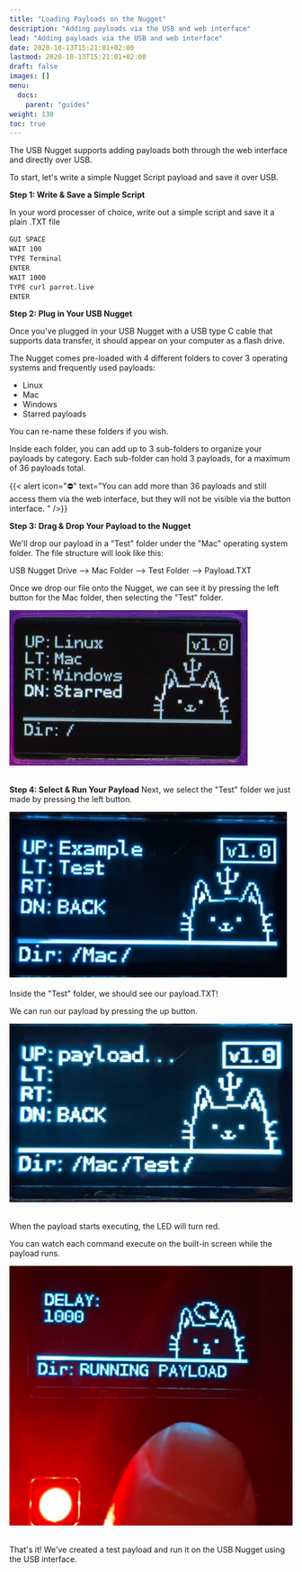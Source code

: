 ```yaml
---
title: "Loading Payloads on the Nugget"
description: "Adding payloads via the USB and web interface"
lead: "Adding payloads via the USB and web interface"
date: 2020-10-13T15:21:01+02:00
lastmod: 2020-10-13T15:21:01+02:00
draft: false
images: []
menu:
  docs:
    parent: "guides"
weight: 130
toc: true
---
```

The USB Nugget supports adding payloads both through the web interface and directly over USB. 

To start, let's write a simple Nugget Script payload and save it over USB.

**Step 1: Write & Save a Simple Script**

In your word processer of choice, write out a simple script and save it a plain .TXT file
```bash
GUI SPACE
WAIT 100
TYPE Terminal
ENTER
WAIT 1000
TYPE curl parrot.live
ENTER
```

**Step 2: Plug in Your USB Nugget**

Once you've plugged in your USB Nugget with a USB type C cable that supports data transfer, it should appear on your computer as a flash drive. 

The Nugget comes pre-loaded with 4 different folders to cover 3 operating systems and frequently used payloads: 
- Linux
- Mac
- Windows 
- Starred payloads 

You can re-name these folders if you wish.

Inside each folder, you can add up to 3 sub-folders to organize your payloads by category. Each sub-folder can hold 3 payloads, for a maximum of 36 payloads total.

{{< alert icon="⛔️" text="You can add more than 36 payloads and still access them via the web interface, but they will not be visible via the button interface. " />}}

**Step 3: Drag & Drop Your Payload to the Nugget**

We'll drop our payload in a "Test" folder under the "Mac" operating system folder. The file structure will look like this:

USB Nugget Drive --> Mac Folder --> Test Folder --> Payload.TXT

Once we drop our file onto the Nugget, we can see it by pressing the left button for the Mac folder, then selecting the "Test" folder.

<img src="/images/load_nugget_1.png" title="Nugget Image"/>
<br /><br />

**Step 4: Select & Run Your Payload**
Next, we select the "Test" folder we just made by pressing the left button.

<img src="/images/load_nugget_2.png" title="Nugget Image"/>
<br /><br />
Inside the "Test" folder, we should see our payload.TXT! 

We can run our payload by pressing the up button.

<img src="/images/load_nugget_3.png" title="Nugget Image"/>
<br /><br />

When the payload starts executing, the LED will turn red. 

You can watch each command execute on the built-in screen while the payload runs.

<img src="/images/load_nugget_4.png" title="Nugget Image"/>
<br /><br />

That's it! We've created a test payload and run it on the USB Nugget using the USB interface.
